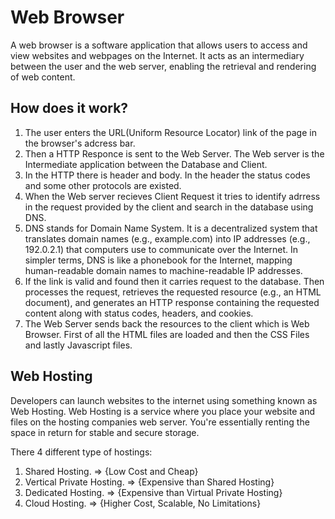 # Web Browser

A web browser is a software application that allows users to access and view websites and webpages on the Internet. It acts as an intermediary between the user and the web server, enabling the retrieval and rendering of web content.

## How does it work?

<ol>
    <li>The user enters the URL(Uniform Resource Locator) link of the page in the browser's adcress bar.</li>
    <li>Then a HTTP Responce is sent to the Web Server. The Web server is the Intermediate application between the Database and Client.</li>
    <li>In the HTTP there is header and body. In the header the status codes and some other protocols are existed.</li>
    <li>When the Web server recieves Client Request it tries to identify adrress in the request provided by the client and search in the database using DNS.</li>
    <li>DNS stands for Domain Name System. It is a decentralized system that translates domain names (e.g., example.com) into IP addresses (e.g., 192.0.2.1) that computers use to communicate over the Internet. In simpler terms, DNS is like a phonebook for the Internet, mapping human-readable domain names to machine-readable IP addresses.</li>
    <li>If the link is valid and found then it carries request to the database. Then processes the request, retrieves the requested resource (e.g., an HTML document), and generates an HTTP response containing the requested content along with status codes, headers, and cookies.</li>
    <li>The Web Server sends back the resources to the client which is Web Browser. First of all the HTML files are loaded and then the CSS Files and lastly Javascript files.</li>
</ol>

## Web Hosting

Developers can launch websites to the internet using something known as Web Hosting.
Web Hosting is a service where you place your website and files on the hosting companies web server.
You're essentially renting  the space in return for stable and secure storage.

There 4 different type of hostings:

<ol>
    <li>Shared Hosting. => {Low Cost and Cheap}</li>
    <li>Vertical Private Hosting. => {Expensive than Shared Hosting}</li>
    <li>Dedicated Hosting. => {Expensive than Virtual Private Hosting}</li>
    <li>Cloud Hosting. => {Higher Cost, Scalable, No Limitations}</li>
</ol>